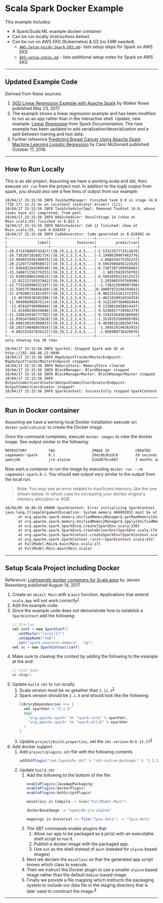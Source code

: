 # Scala Spark Docker Example

This example includes:

* A Spark/Scala ML example docker container
* Can be run locally (instructions below)
* Can be run on AWS EKS (Kubernetes) & S3 (no EMR needed)
    * [`AWS-Setup-Guide-Spark-EKS.md`](https://github.com/lynnlangit/Spark-Scala-EKS/blob/master/AWS-Setup-Guide-Spark-EKS.md)-  lists setup steps for Spark on AWS EKS
    * [`EKS-setup-notes.md`](https://github.com/lynnlangit/Spark-Scala-EKS/blob/master/EKS-setup-notes.md) - lists additional setup notes for Spark on AWS EKS

----

## Updated Example Code

Derived from these sources: 
1. [SGD Linear Regression Example with Apache Spark](https://www.bmc.com/blogs/sgd-linear-regression-example-apache-spark/)
by Walker Rowe published May 23, 2017.  
2. The example shows a linear regression example and has been modified to run as an app rather than in the
interactive shell. Update, new example: [Linear Regression](https://spark.apache.org/docs/2.1.0/ml-classification-regression.html#linear-regression) from Spark Documentation. The new example has been updated to add serialization/deserialization and a split between training and test data.
 3. Further reference [Predicting Breast Cancer Using Apache Spark Machine Learning Logistic Regression](https://mapr.com/blog/predicting-breast-cancer-using-apache-spark-machine-learning-logistic-regression/) by Carol McDonald published October 17, 2016.

 ----

## How to Run Locally

This is an sbt project.  Assuming we have a working scala and sbt, then execute `sbt run` from the project root.  In
addition to the log4j output from spark, you should also see a few lines of output from our example:

```text
18/04/17 15:15:56 INFO TaskSetManager: Finished task 0.0 in stage 14.0 (TID 17) in 21 ms on localhost (executor driver) (1/1)
18/04/17 15:15:56 INFO TaskSchedulerImpl: Removed TaskSet 14.0, whose tasks have all completed, from pool
18/04/17 15:15:56 INFO DAGScheduler: ResultStage 14 (show at Main.scala:55) finished in 0.022 s
18/04/17 15:15:56 INFO DAGScheduler: Job 12 finished: show at Main.scala:55, took 0.026455 s
18/04/17 15:15:56 INFO CodeGenerator: Code generated in 8.628902 ms
+-------------------+--------------------+-------------------+
|              label|            features|         prediction|
+-------------------+--------------------+-------------------+
|-28.571478869743427|(10,[0,1,2,3,4,5,...|-1.5332357772511678|
|-26.736207182601724|(10,[0,1,2,3,4,5,...|-3.1990639907463776|
|-22.949825936196074|(10,[0,1,2,3,4,5,...|  2.068559275392233|
|-20.212077258958672|(10,[0,1,2,3,4,5,...| 0.5963989456221626|
|-17.026492264209548|(10,[0,1,2,3,4,5,...|-0.7387387189956682|
|-15.348871155379253|(10,[0,1,2,3,4,5,...|  -1.98575929759793|
|-13.039928064104615|(10,[0,1,2,3,4,5,...| 0.5942050121612523|
| -12.92222310337042|(10,[0,1,2,3,4,5,...|  2.203905559769596|
|-12.773226999251197|(10,[0,1,2,3,4,5,...| -2.736222698097398|
|-12.558575788856189|(10,[0,1,2,3,4,5,...|0.10007973294293643|
|-12.479280211451497|(10,[0,1,2,3,4,5,...|-0.9022515201372355|
| -12.46765638103286|(10,[0,1,2,3,4,5,...|-1.4621820914334354|
|-11.904986902675114|(10,[0,1,2,3,4,5,...|-0.3122307364002444|
| -11.87816749996684|(10,[0,1,2,3,4,5,...| 0.1338819458914437|
| -11.43180236554046|(10,[0,1,2,3,4,5,...| 0.5248457739492374|
|-11.328415936777782|(10,[0,1,2,3,4,5,...| 0.1542916456260936|
|-11.039347808253828|(10,[0,1,2,3,4,5,...|-1.3518353509995789|
|-10.600130341909033|(10,[0,1,2,3,4,5,...| 0.4030016168294734|
|-10.293714040655924|(10,[0,1,2,3,4,5,...| -1.364529194363915|
| -9.892155927826222|(10,[0,1,2,3,4,5,...| -1.068980736429676|
+-------------------+--------------------+-------------------+
only showing top 20 rows

18/04/17 15:15:56 INFO SparkUI: Stopped Spark web UI at http://192.168.86.21:4040
18/04/17 15:15:56 INFO MapOutputTrackerMasterEndpoint: MapOutputTrackerMasterEndpoint stopped!
18/04/17 15:15:56 INFO MemoryStore: MemoryStore cleared
18/04/17 15:15:56 INFO BlockManager: BlockManager stopped
18/04/17 15:15:56 INFO BlockManagerMaster: BlockManagerMaster stopped
18/04/17 15:15:56 INFO OutputCommitCoordinator$OutputCommitCoordinatorEndpoint: OutputCommitCoordinator stopped!
18/04/17 15:15:56 INFO SparkContext: Successfully stopped SparkContext
```
---
## Run in Docker container

Assuming we have a working local Docker installation execute `sbt docker:publishLocal` to create the Docker image.

Once the command completes, execute `docker images` to view the docker image.  See output similar to the following:

```bash
REPOSITORY          TAG                 IMAGE ID            CREATED             SIZE
sagemaker-spark     0.1                 29dc8b3b2dc8        20 seconds ago      379MB
openjdk             jre-alpine          b1bd879ca9b3        2 months ago        82MB
```

Now start a container to run the image by executing `docker run --rm sagemaker-spark:0.1`.  You should see output very
similar to the output from the local run.

> Note: You may see an error related to insuficient memory, like the one shown below.  In which case try increasing your
docker engine's memory allocation to 4GB.

```bash
18/04/05 18:40:29 ERROR SparkContext: Error initializing SparkContext.
java.lang.IllegalArgumentException: System memory 466092032 must be at least 471859200. Please increase heap size using the --driver-memory option or spark.driver.memory in Spark configuration.
      at org.apache.spark.memory.UnifiedMemoryManager$.getMaxMemory(UnifiedMemoryManager.scala:216)
      at org.apache.spark.memory.UnifiedMemoryManager$.apply(UnifiedMemoryManager.scala:198)
      at org.apache.spark.SparkEnv$.create(SparkEnv.scala:330)
      at org.apache.spark.SparkEnv$.createDriverEnv(SparkEnv.scala:174)
      at org.apache.spark.SparkContext.createSparkEnv(SparkContext.scala:257)
      at org.apache.spark.SparkContext.<init>(SparkContext.scala:432)
      at FullModel.Main$.main(Main.scala:17)
      at FullModel.Main.main(Main.scala)

```
----

## Setup Scala Project including Docker

Reference: [Lightweight docker containers for Scala apps](https://medium.com/jeroen-rosenberg/lightweight-docker-containers-for-scala-apps-11b99cf1a666)
by Jeroen Rosenberg published August 14, 2017

1. Create an `object Main` with a `main` function.  Applications that extend `scala.App` will not work correctly<sup>[1](https://spark.apache.org/docs/latest/quick-start.html#self-contained-applications)</sup>.
1. Add the example code.
1. Since the example code does not demonstrate how to establish a `SparkContext` add the following:
    ```scala
    // Startup
    val conf = new SparkConf()
      .setMaster("local[2]")
      .setAppName("SGD")
      .set("spark.executor.memory", "1g")
    val sc = new SparkContext(conf)
    ```
1. Make sure to cleanup the context by adding the following to the example at the end:
    ```scala
    // Shut down
    sc.stop()
    ```
1. Update `build.sbt` to run locally
    1. Scala version must be no greather than `2.11.x`<sup>[2](https://spark.apache.org/docs/latest/)</sup>
    1. Spark version should be `2.1.0` and should look like the following:
        ```scala
        libraryDependencies ++= {
          val sparkVer = "2.1.0"
          Seq(
            "org.apache.spark" %% "spark-core" % sparkVer,
            "org.apache.spark" %% "spark-mllib" % sparkVer
          )
        }
        ```
    1. Update `project/build.properties`, set the `sbt.version` to `0.13.17`<sup>[3](https://medium.com/@mrpowers/creating-a-spark-project-with-sbt-intellij-sbt-spark-package-and-friends-cc9108751c28)</sup>
1. Add docker support
    1. Add `project/plugins.sbt` file with the following contents
        ```scala
        addSbtPlugin("com.typesafe.sbt" % "sbt-native-packager" % "1.2.1")
        ```
    1. Update `build.sbt`
        1. Add the following to the bottom of the file:
            ```scala
            enablePlugins(JavaAppPackaging)
            enablePlugins(DockerPlugin)
            enablePlugins(AshScriptPlugin)

            mainClass in Compile := Some("FullModel.Main")

            dockerBaseImage := "openjdk:jre-alpine"

            mappings in Universal += file("lpsa.data") -> "lpsa.data"
            ```
        1. The SBT commands enable plugins that
            1. Allow our app to be packaged as a jar(s) with an executable shell script
        to run it.
            1. Publish a docker image with the packaged app.
            1. Use `ash` as the shell instead of `bash` (needed for `alpine` based images)
        1. Next we declare the `mainClass` so that the generated app script knows which class to execute.
        1. Then we instruct the Docker plugin to use a smaller `alpine` based image rather than the default `Debian`
        based image.
        1. Finally we provide a file mapping which instructs the packaging system to include our data file in the staging
        directory that is later used to construct the image.<sup>[4](https://stackoverflow.com/a/29042110/36737)</sup>

----
